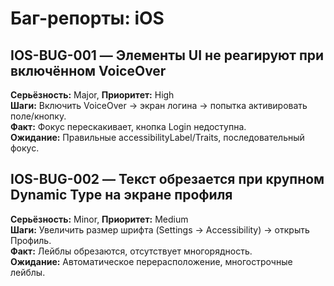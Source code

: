 # Баг-репорты: iOS

## IOS-BUG-001 — Элементы UI не реагируют при включённом VoiceOver
**Серьёзность:** Major, **Приоритет:** High  
**Шаги:** Включить VoiceOver → экран логина → попытка активировать поле/кнопку.  
**Факт:** Фокус перескакивает, кнопка Login недоступна.  
**Ожидание:** Правильные accessibilityLabel/Traits, последовательный фокус.

## IOS-BUG-002 — Текст обрезается при крупном Dynamic Type на экране профиля
**Серьёзность:** Minor, **Приоритет:** Medium  
**Шаги:** Увеличить размер шрифта (Settings → Accessibility) → открыть Профиль.  
**Факт:** Лейблы обрезаются, отсутствует многорядность.  
**Ожидание:** Автоматическое перерасположение, многострочные лейблы.
